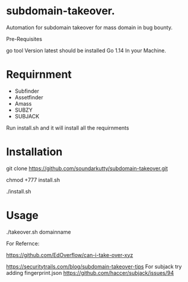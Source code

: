 # subdomain-takeover.
Automation for subdomain takeover for mass domain in  bug bounty.

Pre-Requisites

 go tool Version latest should be installed  Go 1.14 In your Machine.
 
# Requirnment
   * Subfinder
   * Assetfinder
   * Amass
   * SUBZY
   * SUBJACK

Run install.sh and it will install all the requirnments

# Installation
git clone https://github.com/soundarkutty/subdomain-takeover.git

chmod +777 install.sh

./install.sh

# Usage

./takeover.sh domainname

For Refernce:

https://github.com/EdOverflow/can-i-take-over-xyz

https://securitytrails.com/blog/subdomain-takeover-tips
 For subjack try adding fingerprint.json  https://github.com/haccer/subjack/issues/94
